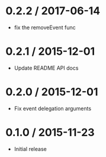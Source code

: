 0.2.2 / 2017-06-14
==================
- fix the removeEvent func

0.2.1 / 2015-12-01
==================
- Update README API docs

0.2.0 / 2015-12-01
==================
- Fix event delegation arguments

0.1.0 / 2015-11-23
==================
- Initial release

